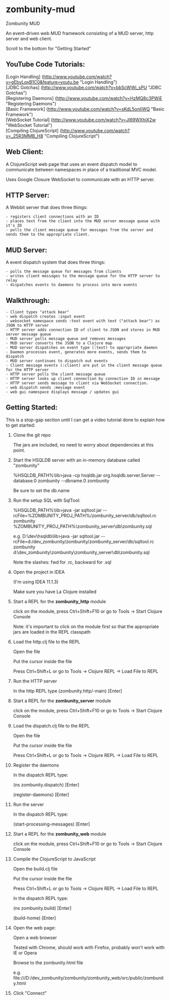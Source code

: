 zombunity-mud
=============

Zombunity MUD

An event-driven web MUD framework consisting of a MUD server, http server and web client.

Scroll to the bottom for "Getting Started"

YouTube Code Tutorials:
-----------------------
[Login Handling] (http://www.youtube.com/watch?v=gEbyLqxB1C0&feature=youtu.be "Login Handling") <br>
[JDBC Gotchas] (http://www.youtube.com/watch?v=bbScWWj_sPU "JDBC Gotchas") <br>
[Registering Daemons] (http://www.youtube.com/watch?v=HzMQ8c3PWiE "Registering Daemons") <br>
[Basic Framework] (http://www.youtube.com/watch?v=sKdL5onIiWQ "Basic Framework") <br>
[WebSocket Tutorial] (http://www.youtube.com/watch?v=Jl69WXhiX2w "WebSocket Tutorial") <br>
[Compiling ClojureScript] (http://www.youtube.com/watch?v=_25R3MMB_H8 "Compiling ClojureScript") <br>

Web Client:
-----------

  A ClojureScript web page that uses an event dispatch model to communicate between namespaces in place of
  a traditional MVC model.

  Uses Google Closure WebSocket to communicate with an HTTP server.

HTTP Server:
------------

  A Webbit server that does three things:

    - registers client connections with an ID
    - places text from the client into the MUD server message queue with it's ID
    - polls the client message queue for messages from the server and sends them to the appropriate client.

MUD Server:
-----------

  A event dispatch system that does three things:

    - polls the message queue for messages from clients
    - writes client messages to the message queue for the HTTP server to relay
    - dispatches events to daemons to process into more events

Walkthrough:
------------

    - Client types "attack bear"
    - web dispatch creates :input event
    - websocket namespace sends :text event with text ("attack bear") as JSON to HTTP server
    - HTTP server adds connection ID of client to JSON and stores in MUD server message queue
    - MUD server polls message queue and removes messages
    - MUD server converts the JSON to a Clojure map
    - MUD server dispatches on event type (:text) to appropriate daemon
    - Daemon processes event, generates more events, sends them to dispatch
    - MUD server continues to dispatch out events
    - Client message events (:client) are put in the client message queue for the HTTP server
    - HTTP server polls the client message queue
    - HTTP server looks up client connection by connection ID in message
    - HTTP server sends message to client via WebSocket connection.
    - web dispatch sends :message event
    - web gui namespace displays message / updates gui


Getting Started:
----------------
This is a stop-gap section until I can get a video tutorial done to explain how to get started:

1. Clone the git repo

    The jars are included, no need to worry about dependencies at this point.

1. Start the HSQLDB server with an in-memory database called "zombunity"

    %HSQLDB_PATH%\lib>java -cp hsqldb.jar org.hsqldb.server.Server --database.0 zombunity --dbname.0 zombunity

    Be sure to set the db.name

1. Run the setup SQL with SqlTool:

    %HSQLDB_PATH%\lib>java -jar sqltool.jar --rcFile=%ZOMBUNITY_PROJ_PATH%/zombunity_server/db/sqltool.rc zombunity %ZOMBUNITY_PROJ_PATH%\zombunity_server\db\zombunity.sql

    e.g. D:\dev\hsqldb\lib>java -jar sqltool.jar --rcFile=d:/dev_zombunity/zombunity/zombunity_server/db/sqltool.rc zombunity d:\dev_zombunity\zombunity\zombunity_server\db\zombunity.sql

    Note the slashes: fwd for .rc, backward for .sql

1. Open the project in IDEA

    (I'm using IDEA 11.1.3)

    Make sure you have La Clojure installed

1. Start a REPL for the <b>zombunity_http</b> module

    click on the module, press Ctrl+Shift+F10 or go to Tools -> Start Clojure Console

    Note: it's important to click on the module first so that the appropriate jars are loaded in the REPL classpath

1. Load the http.clj file to the REPL

    Open the file

    Put the cursor inside the file

    Press Ctrl+Shift+L or go to Tools -> Clojure REPL -> Load File to REPL

1. Run the HTTP server

   In the http REPL type (zombunity.http/-main) [Enter]

1. Start a REPL for the <b>zombunity_server</b> module

    click on the module, press Ctrl+Shift+F10 or go to Tools -> Start Clojure Console

1. Load the dispatch.clj file to the REPL

    Open the file

    Put the cursor inside the file

    Press Ctrl+Shift+L or go to Tools -> Clojure REPL -> Load File to REPL

1. Register the daemons

    In the dispatch REPL type:

    (ns zombunity.dispatch) [Enter]

    (register-daemons) [Enter]

1. Run the server

    In the dispatch REPL type:

    (start-processing-messages) [Enter]

1. Start a REPL for the <b>zombunity_web</b> module

    click on the module, press Ctrl+Shift+F10 or go to Tools -> Start Clojure Console

1. Compile the ClojureScript to JavaScript

    Open the build.clj file

    Put the cursor inside the file

    Press Ctrl+Shift+L or go to Tools -> Clojure REPL -> Load File to REPL

    In the dispatch REPL type:

    (ns zombunity.build) [Enter]

    (build-home) [Enter]

1. Open the web page:

    Open a web browser

    Tested with Chrome, should work with Firefox, probably won't work with IE or Opera

    Browse to the zombunity.html file

    e.g. file:///D:/dev_zombunity/zombunity/zombunity_web/src/public/zombunity.html

1. Click "Connect"

